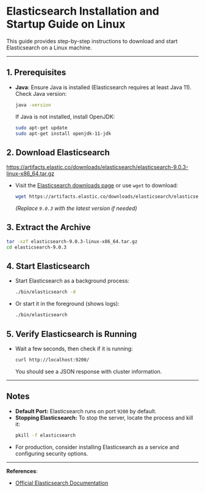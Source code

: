 # Elasticsearch Installation and Startup Guide on Linux

This guide provides step-by-step instructions to download and start Elasticsearch on a Linux machine.

---

## 1. Prerequisites

- **Java**: Ensure Java is installed (Elasticsearch requires at least Java 11).  
  Check Java version:
  ```bash
  java -version
  ```
  If Java is not installed, install OpenJDK:
  ```bash
  sudo apt-get update
  sudo apt-get install openjdk-11-jdk
  ```

## 2. Download Elasticsearch
https://artifacts.elastic.co/downloads/elasticsearch/elasticsearch-9.0.3-linux-x86_64.tar.gz
- Visit the [Elasticsearch downloads page](https://www.elastic.co/downloads/elasticsearch) or use `wget` to download:

  ```bash
  wget https://artifacts.elastic.co/downloads/elasticsearch/elasticsearch-9.0.3-linux-x86_64.tar.gz
  ```

  *(Replace `9.0.3` with the latest version if needed)*

## 3. Extract the Archive

```bash
tar -xzf elasticsearch-9.0.3-linux-x86_64.tar.gz
cd elasticsearch-9.0.3
```

## 4. Start Elasticsearch

- Start Elasticsearch as a background process:

  ```bash
  ./bin/elasticsearch -d
  ```

- Or start it in the foreground (shows logs):

  ```bash
  ./bin/elasticsearch
  ```

## 5. Verify Elasticsearch is Running

- Wait a few seconds, then check if it is running:

  ```bash
  curl http://localhost:9200/
  ```

  You should see a JSON response with cluster information.

---

## Notes

- **Default Port:** Elasticsearch runs on port `9200` by default.
- **Stopping Elasticsearch:** To stop the server, locate the process and kill it:
  ```bash
  pkill -f elasticsearch
  ```
- For production, consider installing Elasticsearch as a service and configuring security options.

---

**References**:  
- [Official Elasticsearch Documentation](https://www.elastic.co/guide/en/elasticsearch/reference/current/index.html)
